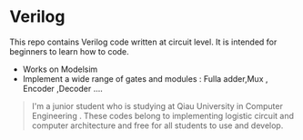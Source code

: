 # Verilog


This repo contains Verilog code written at circuit level. It is intended for beginners to learn how to code.

- Works on Modelsim
- Implement a wide range of gates and modules : Fulla adder,Mux , Encoder ,Decoder ....


> I'm a junior student who is studying at Qiau University in Computer Engineering .
> These codes belong to implementing logistic circuit and computer architecture and 
> free for all students to use and develop. 
